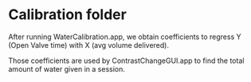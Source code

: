 # Calibration folder

After running WaterCalibration.app, we obtain coefficients to regress Y (Open Valve time) with X (avg volume delivered).

Those coefficients are used by ContrastChangeGUI.app to find the total amount of water given in a session.
